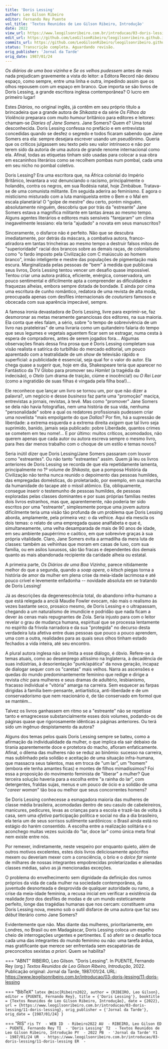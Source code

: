```yaml
---
title: 'Doris Lessing'
author: Leo Gilson Ribeiro
editor: Fernando Rey Puente
vol_title: 'Textos Reunidos de Leo Gilson Ribeiro, Introdução'
date: 2022
view_url: https://www.leogilsonribeiro.com.br/introducao/03-doris-lessing/11-doris-lessing
edit_url: https://github.com/LeoGilsonRibeiro/leogilsonribeiro.github.io/edit/main//docs/markdown/introducao/03-doris-lessing/11-doris-lessing.md
commits_url: https://github.com/LeoGilsonRibeiro/leogilsonribeiro.github.io/commits/main/docs/markdown/introducao/03-doris-lessing/11-doris-lessing.md
status: Transcrição completa. Aguardando revisão.
orig_publisher: 'Jornal da Tarde'
orig_date: 1987/01/24
---
```


*Os diários de uma boa vizinha* e *Se os velhos pudessem* antes de mais nada prejudicam gravemente a vista do leitor: a Editora Record não deixou espaço, como sempre, entre uma linha e outra, impedindo assim que os olhos repousem com um espaço em branco. Que importa se são livros de Doris Lessing, a grande escritora inglesa contemporânea? O lucro em primeiro lugar!

Estes *Diários*, no original inglês, já contêm em seu próprio título a brincadeira que a grande autora de *Shikasta* e da série *Os Filhos da Violência* preparara com muito *humour* britânico para editores e leitores: chamam-se *Diaries of Jane Somers*. Jane Somers? Quem é? Uma total desconhecida. Doris Lessing confessa no prefácio e em entrevistas concedidas quando se desfez o segredo e todos ficaram sabendo que Jane Somers era ela: sempre desejara escrever usando um pseudônimo. Queria que os críticos julgassem seu texto pelo seu valor intrínseco e não por terem sido da autoria de uma autora de grande renome internacional como ela. Afinal, todas as etiquetas tinham sido usadas para colocar a sua obra em escaninhos literários como se recolhem pombas num pombal, cada uma em seu nicho no pombal coletivo.

Doris Lessing? Era uma escritora que, na África colonial do Império Britânico, levantara a voz denunciando o racismo, principalmente o holandês, contra os negros, em sua Rodésia natal, hoje Zimbábue. Tratava-se de uma comunista militante. Em seguida aderira ao feminismo. E agora o misticismo misturado com a luta maniqueísta entre o Bem e o Mal em escala planetária! O "golpe de mestre" deu certo, porém ninguém, absolutamente ninguém, descobriu que por trás da "estreante" Jane Somers estava a magnífica militante em tantas áreas ao mesmo tempo. Alguns agentes literários e editores mais sensíveis "farejaram" um clima inegavelmente lessiano: ela teria "ajudado" a novata em seus manuscritos?

Sinceramente, o disfarce não é perfeito. Não que se descubra imediatamente, por detrás da máscara, a combativa autora, franco-atiradora em tantas trincheiras ao mesmo tempo a destruir falsos mitos de "superioridade" racial dos brancos sobre as demais raças, de colonialismo como "o fardo imposto pela Civilização com C maiúsculo ao homem branco", irmão inteligente e mestre das populações de pigmentação mais escura. Marginalizada pelas pessoas de "bem" à medida que publicava seus livros, Doris Lessing tentou vencer um desafio quase impossível. Tentou criar uma autora prática, eficiente, enérgica, conservadora, um pouco sentimental e dificilmente apta a compreender as dificuldades e fraquezas alheias, embora sempre dotada de bondade. E ainda por cima uma escritura de cunho romântico, redatora de uma revista de alta moda, preocupada apenas com desfiles internacionais de *couturiers* famosos e obcecada com sua aparência impecável, sempre.

A famosa ironia devastadora de Doris Lessing, livre para exprimir-se, faz desmoronar as metas meramente gananciosas dos editores, na sua maioria. Ela conta que eles falam, a sério, sobre "o tempo de sobrevivência de um livro nas prateleiras" de uma livraria como um quitandeiro falaria do tempo que seus legumes e vegetais aguentem ficar sem se estragar, numa cesta à espera de compradores, antes de serem jogados fora\... Algumas observações finais dessa fina prosa que é Doris Lessing completam sua visão realista e satírica do turbilhão do mercado editorial, um pouco aparentado com a teatralidade de um *show* de televisão rápido e superficial: a publicidade é essencial, seja qual for o valor do autor. Ela chega quase a sugerir que, hoje em dia, Shakespeare teria que aparecer no Fantástico da TV Globo para promover seu *Hamlet* (a tragédia da indecisão), o *Otelo* (um drama de traição, ciúme e inocência!) ou *O Rei Lear* (como a ingratidão de suas filhas é vingada pela filha boa!)\...

Ele reconhece que lançar um livro se tornou um, por que não dizer a palavra?, um negócio e desse *business* faz parte uma "promoção" maciça, entrevistas a jornais, revistas, à tevê. Mas como "promover" Jane Somers se dela não havia fotografias, nem uma história de sua vida, nenhuma "personalidade" sobre a qual os redatores profissionais pudessem criar uma novelista "mais empolgante do que *Dallas*? Por fim, há a supressão de liberdade: a extrema esquerda e a extrema direita *exigem* que tal livro seja suprimido, banido, jamais seja publicado: pobre Liberdade, quantos crimes se cometem em teu nome!\... E por último: muitos críticos, acomodados, não querem apenas que cada autor ou autora escreva sempre o mesmo livro, para lhes dar menos trabalho com o choque de um estilo e temas novos?

Seria inútil dizer que Doris Lessing/Jane Somers passaram com louvor como "estreantes". Ou não tanto "estreantes" assim. Quem já leu os livros anteriores de Doris Lessing se recorda de que ela repetidamente lamenta, principalmente no 1º volume de *Shikasta*, que a pomposa História da Civilização não tenha nunca reunido o depoimento das pessoas humildes, das empregadas domésticas, do proletariado, por exemplo, em sua marcha da humanidade do tacape até o míssil atômico. Ela, obliquamente, consegue inserir o testemunho de pessoas humildes, de pessoas exploradas pelas classes dominantes e por suas próprias famílias nestes dois livros estranhos, mas que, aparentemente, não poderia ter sido escritos por uma "estreante", simplesmente porque uma jovem autora dificilmente teria uma visão tão profunda de um problema que Doris Lessing aborda, amplamente, pela primeira vez: o da velhice. Aqui ela mescla os dois temas: o relato de uma empregada quase analfabeta e que é, simultaneamente, uma velha desamparada de mais de 90 anos de idade, em seu ambiente paupérrimo e caótico, em que sobrevive graças à sua própria vitalidade. Claro, Jane Somers evita a armadilha da mera luta de classes: também as velhinhas que moram em casas de luxo, com sua família, ou em asilos luxuosos, são tão fracas e dependentes dos demais quanto as mais abandonada recipiente da caridade alheia ou estatal.

A primeira parte, *Os Diários de uma Boa Vizinha*, parece nitidamente melhor do que a segunda, quando a *soap opera*, o *kitsch* piegas torna a história de amor da mulher em plena crise da meia-idade lacrimosa e até pouco crível e levemente enfadonha -- novidade absoluta em se tratando de Doris Lessing!

Já as descrições da degenerescência total, do abandono infra-humano a que está relegada a anciã Maudie Fowler evocam, não mais o realismo às vezes bastante seco, prosaico mesmo, de Doris Lessing e o ultrapassam, chegando a um naturalismo de imundície e podridão que nada ficam a dever às cenas mais repugnantes de Zola. Seria injusto para com o leitor revelar o grau de mudança humana, espiritual que se processa lentamente no espírito da frívola narradora e da sua \"protegida" no decurso desta verdadeira luta afetiva entre duas pessoas que pouco a pouco aprendem, uma com a outra, realidades para as quais seus olhos tinham estado fechados a vida inteira, até seu encontro.

A plural autora inglesa não se limita a esse diálogo, é óbvio. Refere-se a temas atuais, como ao desemprego altíssimo na Inglaterra, à decadência de suas indústrias, à desorientação "punk/apática" da nova geração, incapaz de dialogar sequer com os "caretas" mais velhos. Narra as ascensões e quedas do mundo predominantemente feminino que redige e dirige a revista *chic* para mulheres e seus dramas de adultério, lesbianismo, fracasso individual e "vitória" amarga na carreira. Sem esquecer as farpas dirigidas à família bem-pensante, antiartística, anti-liberdade e de um conservadorismo que nem reacionário é, de tão conservado em formol que se mantém\...

Talvez os livros ganhassem em ritmo se a "estreante" não se repetisse tanto e emagrecesse substancialmente esses dois volumes, podando-os de páginas quase que rigorosamente idênticas a páginas anteriores. Ou terá sido um ingênuo despistamento da autora?

Alguns dos temas pelos quais Doris Lessing sempre se bateu, como a afirmação da individualidade da mulher, o que implica ela sair debaixo da tirania aparentemente doce e protetora do macho, afloram enfaticamente. Afinal, o dilema das mulheres não se reduz ao binômio: sucesso na carreira, mas sublinhado pela solidão e aceitação de uma situação infra-humana, que massacra seus talentos, mas em troca de "um lar", um "homem" (embora ele tenha amantes ficas) e montes de filhos mimadíssimos? Foi essa a proposição do movimento feminista de "liberar" a mulher? Que terceira solução haveria para a escolha entre "a rainha do lar", com detergentes, fraldas sujas, menus e um pouco de ócio e a solidão de uma "*career woman*" tão boa ou melhor que seus concorrentes homens?

Se Doris Lessing conhecesse a esmagadora maioria das mulheres de classe média brasileira, acomodadas dentro de seu casulo de cabeleireiros, manicures, pedicures, levas as crianças para a escola e trazê-las de volta à casa, sem uma *efetiva* participação política e social no dia a dia brasileiro, ela teria um de seus sorrisos sutilmente sardônicos: o Brasil ainda está no estágio do harém consentido. A escolha entre a realização solitária e o aconchego muitas vezes suicida do "lar, doce lar" como única meta final nem existe entre nós.

Por remexer, indiretamente, neste vespeiro por enquanto quieto, além de outros motivos excelentes, estes dois livros deliciosamente apócrifos mexem ou deveriam mexer com a consciência, o brio e o *dolce far niente* de milhares de nossas integrantes empobrecidas proletarizadas e alienadas classes médias, salvo as já mencionadas exceções.

O problema do envelhecimento sem dignidade da definição dos rumos próprios da vida de cada mulher na sociedade contemporânea, da juventude desnorteada e desprovida de qualquer autoridade ou rumo, a crise da meia-idade feminina, a recusa inicial em verificar a existência da realidade *fora* dos desfiles de modas e de um mundo esteticamente perfeito, longe das tragédias humanas que nos cercam: constituem uma Doris Lessing nova, mesmo sob o sutil disfarce de uma autora que faz seu *début* literário como Jane Somers?

Evidentemente que não. Mas diante das mulheres, prioritariamente, em Londres, no Brasil ou em Madagáscar, Doris Lessing coloca um espelho cheio de interrogações urgentes e pertinentes. É só aferir se o desafio toca cada uma das integrantes do mundo feminino ou não: uma tarefa árdua, mas gratificante que merece ser enfrentada sem escapatórias de preconceitos sexistas *a priori*. Quem se habilita?


=== "ABNT"
    RIBEIRO, Leo Gilson. "Doris Lessing". In PUENTE, Fernando Rey (org.) <em>Textos Reunidos de Leo Gilson Ribeiro, Introdução</em>, 2022. Publicação original: Jornal da Tarde, 1987/01/24. URL: <a href="stable_url">https://www.leogilsonribeiro.com.br/introducao/03-doris-lessing/11-doris-lessing</a>

=== "BibTeX"
    ```latex
    @misc{Ribeiro2022,
    author = {RIBEIRO, Leo Gilson},
    editor = {PUENTE, Fernando Rey},
    title = {'Doris Lessing'},
    booktitle = {Textos Reunidos de Leo Gilson Ribeiro, Introdução},
    date = {2022},
    url = {https://www.leogilsonribeiro.com.br/introducao/03-doris-lessing/11-doris-lessing},
    orig_publisher = {'Jornal da Tarde'},
    orig_date = {1987/01/24}
    }
    ```

=== "RIS"
    ```ris
    TY  - WEB
    ID  - Ribeiro2022
    AU  - RIBEIRO, Leo Gilson
    ED  - PUENTE, Fernando Rey
    TI  - 'Doris Lessing'
    T2  - Textos Reunidos de Leo Gilson Ribeiro, Introdução
    PY  - 2022
    PB  - 'Jornal da Tarde'
    Y1  - 1987/01/24
    UR  - https://www.leogilsonribeiro.com.br/introducao/03-doris-lessing/11-doris-lessing
    ER  - 
    ```
